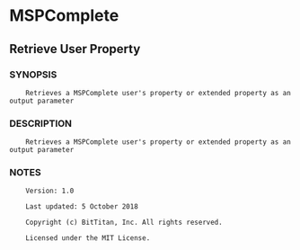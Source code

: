# MSPComplete
## Retrieve User Property
### SYNOPSIS
```
    Retrieves a MSPComplete user's property or extended property as an output parameter
```
### DESCRIPTION
```
    Retrieves a MSPComplete user's property or extended property as an output parameter
```
### NOTES
```
    Version: 1.0
    Last updated: 5 October 2018
    Copyright (c) BitTitan, Inc. All rights reserved.
    Licensed under the MIT License.
```

